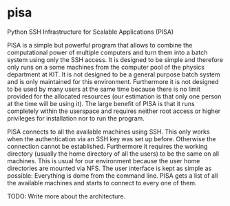 # pisa
Python SSH Infrastructure for Scalable Applications (PISA)

PISA is a simple but powerful program that allows to combine the computational power of multiple computers and turn them into a batch system using only the SSH access. It is designed to be simple and therefore only runs on a some machines from the computer pool of the physics department at KIT. It is not designed to be a general purpose batch system and is only maintained for this environment. Furthermore it is not designed to be used by many users at the same time because there is no limit provided for the allocated resources (our estimation is that only one person at the time will be using it). The large benefit of PISA is that it runs completely within the userspace and requires neither root access or higher privileges for installation nor to run the program.

PISA connects to all the available machines using SSH. This only works when the authentication via an SSH key was set up before. Otherwise the connection cannot be established. Furthermore it requires the working directory (usually the home directory of all the users) to be the same on all machines. This is usual for our environment because the user home directories are mounted via NFS. The user interface is kept as simple as possible: Everything is dome from the command line. PISA gets a list of all the available machines and starts to connect to every one of them.

TODO: Write more about the architecture.
